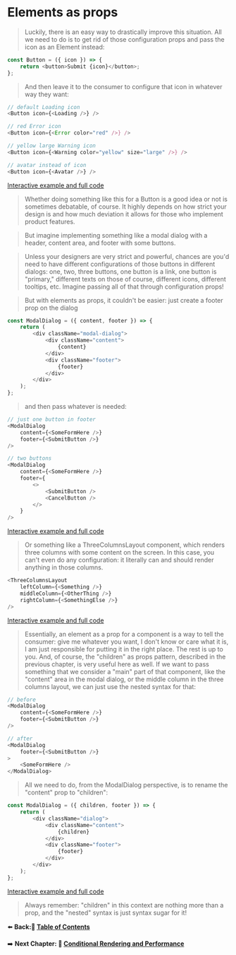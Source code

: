 # Elements as props

> Luckily, there is an easy way to drastically improve this situation. All we need to do is to get rid of those configuration props and pass the icon as an Element instead:

```Javascript
const Button = ({ icon }) => {
    return <button>Submit {icon}</button>;
};
```

> And then leave it to the consumer to configure that icon in whatever way they want:

```Javascript
// default Loading icon
<Button icon={<Loading />} />

// red Error icon
<Button icon={<Error color="red" />} />

// yellow large Warning icon
<Button icon={<Warning color="yellow" size="large" />} />

// avatar instead of icon
<Button icon={<Avatar />} />
```

[Interactive example and full code](https://advanced-react.com/examples/03/01)

> Whether doing something like this for a Button is a good idea or not is sometimes debatable, of course. It highly depends on how strict your design is and how much deviation it allows for those who implement product features.

> But imagine implementing something like a modal dialog with a header, content area, and footer with some buttons.

> Unless your designers are very strict and powerful, chances are you'd need to have different configurations of those buttons in different dialogs: one, two, three buttons, one button is a link, one button is "primary," different texts on those of course, different icons, different tooltips, etc. Imagine passing all of that through configuration props!

> But with elements as props, it couldn't be easier: just create a footer prop on the dialog

```Javascript
const ModalDialog = ({ content, footer }) => {
    return (
        <div className="modal-dialog">
            <div className="content">
                {content}
            </div>
            <div className="footer">
                {footer}
            </div>
        </div>
    );
};
```

> and then pass whatever is needed:

```Javascript
// just one button in footer
<ModalDialog
    content={<SomeFormHere />}
    footer={<SubmitButton />}
/>

// two buttons
<ModalDialog
    content={<SomeFormHere />}
    footer={
        <>
            <SubmitButton />
            <CancelButton />
        </>
    }
/>
```

[Interactive example and full code](https://advanced-react.com/examples/03/02)

> Or something like a ThreeColumnsLayout component, which renders three columns with some content on the screen. In this case, you can't even do any configuration: it literally can and should render anything in those columns.

```Javascript
<ThreeColumnsLayout
    leftColumn={<Something />}
    middleColumn={<OtherThing />}
    rightColumn={<SomethingElse />}
/>
```

[Interactive example and full code](https://advanced-react.com/examples/03/03)

> Essentially, an element as a prop for a component is a way to tell the consumer: give me whatever you want, I don't know or care what it is, I am just responsible for putting it in the right place. The rest is up to you. And, of course, the "children" as props pattern, described in the previous chapter, is very useful here as well. If we want to pass something that we consider a "main" part of that component, like the "content" area in the modal dialog, or the middle column in the three columns layout, we can just use the nested syntax for that:

```Javascript
// before
<ModalDialog
    content={<SomeFormHere />}
    footer={<SubmitButton />}
/>

// after
<ModalDialog
    footer={<SubmitButton />}
>
    <SomeFormHere />
</ModalDialog>
```

> All we need to do, from the ModalDialog perspective, is to rename the "content" prop to "children":

```Javascript
const ModalDialog = ({ children, footer }) => {
    return (
        <div className="dialog">
            <div className="content">
                {children}
            </div>
            <div className="footer">
                {footer}
            </div>
        </div>
    );
};
```

[Interactive example and full code](https://advanced-react.com/examples/03/04)

> Always remember: "children" in this context are nothing more than a prop, and the "nested" syntax is just syntax sugar for it!

⬅️ **Back:📑 [Table of Contents](../../Readme.md)**

➡️ **Next Chapter: 🔀 [Conditional Rendering and Performance](./04-Conditional-Rendering-And-Performance.md)**
